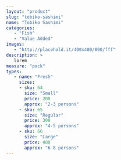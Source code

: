 ```yaml
---
layout: "product"
slug: "tobiko-sashimi"
name: "Tobiko Sashimi"
categories:
   - "Fish"
   - "Value Added"
images:
   - "http://placehold.it/400x400/000/fff"
description: >
   lorem
measure: "pack"
types: 
   - name: "Fresh"
     sizes: 
     - sku: 64
       size: "Small"
       price: 200
       approx: "2-3 persons"
     - sku: 65
       size: "Regular"
       price: 300
       approx: "4-5 persons"
     - sku: 66
       size: "Large"
       price: 400
       approx: "6-8 persons"
---
```

